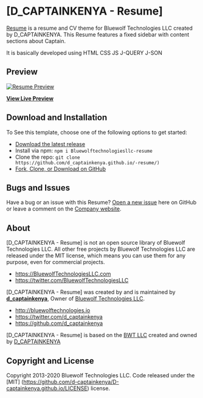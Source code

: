 # [D_CAPTAINKENYA - Resume]


[Resume](https://Bluewolftechnologiesllc.com/overviews/resume/) 
is a resume and CV theme for Bluewolf Technologies LLC created by D_CAPTAINKENYA. 
This Resume features a fixed sidebar with content sections about Captain.

It is basically developed using HTML
								CSS
								JS
								J-QUERY
								J-SON



## Preview

[![Resume Preview](https://Bluewolftechnologiesllc.com/assets/img/screenshots/themes/resume.png)](https://d_captainkenya.github.io/-resume/)

**[View Live Preview](https://d_captainkenya.github.io/-resume/)**



## Download and Installation

To See this template, choose one of the following options to get started:
* [Download the latest release](https://Bluewolftechnologiesllc.com/overviews/resume/) 
* Install via npm: `npm i Bluewolftechnologiesllc-resume`
* Clone the repo: `git clone https://github.com/d_captainkenya.github.io/-resume/)`
* [Fork, Clone, or Download on GitHub](https://github.com/d_captainkenya.github.io/-resume/)




## Bugs and Issues

Have a bug or an issue with this Resume? [Open a new issue](https://github.com//d_captainkenya.github.io/-resume/issues) here on GitHub 
or leave a comment on the [Company website](http://Bluewolftechnologiesllc.com/overviews/resume/).



## About

[D_CAPTAINKENYA - Resume] is not an open source library of Bluewolf Technologies LLC. All other free projects by Bluewolf Technologies LLC are 
released under the MIT license, which means you can use them for any purpose, even for commercial projects.

* https://BluewolfTechnologiesLLC.com
* https://twitter.com/BluewolfTechnologiesLLC

[D_CAPTAINKENYA - Resume] was created by and is maintained by **[d_captainkenya](http://d_captainkenya.io/)**, Owner 
of [Bluewolf Technologies LLC](http://bluewolftechnologies.io/).

* http://bluewolftechnologies.io
* https://twitter.com/d_captainkenya
* https://github.com/d_captainkenya

[D_CAPTAINKENYA - Resume] is based on the [BWT LLC](http://Bluewolftechnologiesllc.com/) created and owned by [D_CAPTAINKENYA](https://twitter.com/d_captainkenya)



## Copyright and License

Copyright 2013-2020 Bluewolf Technologies LLC. Code released under the [MIT] (https://github.com/d-captainkenya/D-captainkenya.github.io/LICENSE) license.
